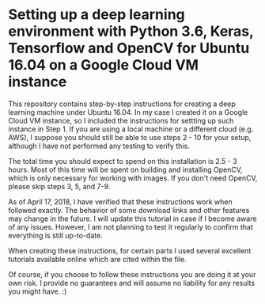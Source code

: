# Setting up a deep learning environment with Python 3.6, Keras, Tensorflow and OpenCV for Ubuntu 16.04 on a Google Cloud VM instance

This repository contains step-by-step instructions for creating a deep learning machine under Ubuntu 16.04. In my case I created it on a Google Cloud VM instance, so I included the instructions for settting up such instance in Step 1. If you are using a local machine or a different cloud (e.g. AWS), I suppose you should still be able to use steps 2 - 10 for your setup, although I have not performed any testing to verify this.

The total time you should expect to spend on this installation is 2.5 - 3 hours. Most of this time will be spent on building and installing OpenCV, which is only necessary for working with images. If you don't need OpenCV, please skip steps 3, 5, and 7-9. 

As of April 17, 2018, I have verified that these instructions work when followed exactly. The behavior of some download links and other features may change in the future. I will update this tutorial in case if I become aware of any issues. However, I am not planning to test it regularly to confirm that everything is still up-to-date.

When creating these instructions, for certain parts I used several excellent tutorials available online which are cited within the file.

Of course, if you choose to follow these instructions you are doing it at your own risk. I provide no guarantees and will assume no liability for any results you might have. :)
